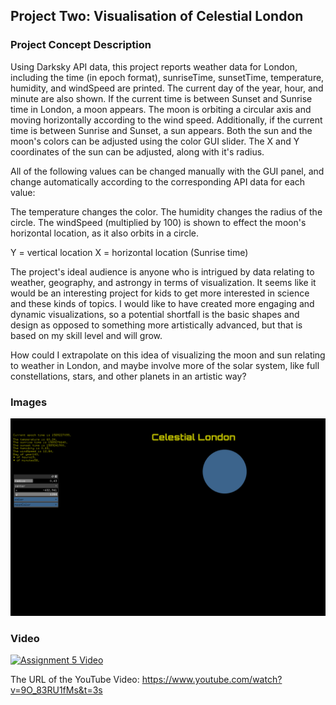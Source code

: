 ## Project Two: Visualisation of Celestial London

### Project Concept Description

Using Darksky API data, this project reports weather data for London, including the time (in epoch format), sunriseTime, sunsetTime, temperature, humidity, and windSpeed are printed. The current day of the year, hour, and minute are also shown. If the current time is  between Sunset and Sunrise time in London, a moon appears. The moon is orbiting a circular axis and moving horizontally according to the wind speed. Additionally, if the current time is between Sunrise and Sunset, a sun appears. Both the sun and the moon's colors can be adjusted using the color GUI slider. The X and Y coordinates of the sun can be adjusted, along with it's radius.

All of the following values can be changed manually with the GUI panel, and change automatically according to the corresponding API data for each value:

The temperature changes the color.
The humidity changes the radius of the circle.
The windSpeed (multiplied by 100) is shown to effect the moon's horizontal location, as it also orbits in a circle. 

Y = vertical location 
X = horizontal location (Sunrise time) 

The project's ideal audience is anyone who is intrigued by data relating to weather, geography, and astrongy in terms of visualization. It seems like it would be an interesting project for kids to get more interested in science and these kinds of topics. I would like to have created more engaging and dynamic visualizations, so a potential shortfall is the basic shapes and design as opposed to something more artistically advanced, but that is based on my skill level and will grow. 

How could I extrapolate on this idea of visualizing the moon and sun relating to weather in London, and maybe involve more of the solar system, like full constellations, stars, and other planets in an artistic way? 

### Images

![img](Images/pic1.PNG)


### Video


[![Assignment 5 Video](https://img.youtube.com/vi/9O_83RU1fMs&t=3s/0.jpg)](https://www.youtube.com/watch?v=9O_83RU1fMs&t=3s)

The URL of the YouTube Video: https://www.youtube.com/watch?v=9O_83RU1fMs&t=3s


